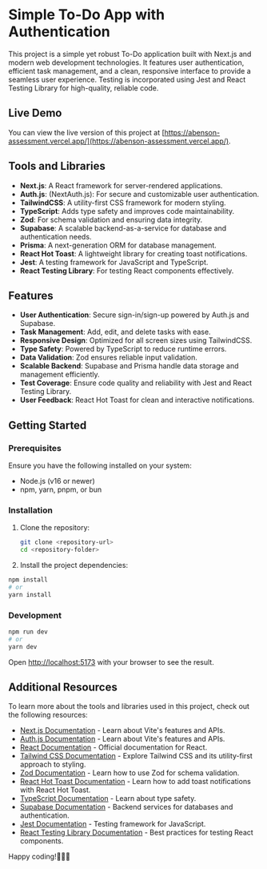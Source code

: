 # Simple To-Do App with Authentication

This project is a simple yet robust To-Do application built with Next.js and modern web development technologies. It features user authentication, efficient task management, and a clean, responsive interface to provide a seamless user experience. Testing is incorporated using Jest and React Testing Library for high-quality, reliable code.

## Live Demo
You can view the live version of this project at [https://abenson-assessment.vercel.app/](https://abenson-assessment.vercel.app/).

## Tools and Libraries

- **Next.js**: A React framework for server-rendered applications.
- **Auth.js**: (NextAuth.js): For secure and customizable user authentication.
- **TailwindCSS**: A utility-first CSS framework for modern styling.
- **TypeScript**: Adds type safety and improves code maintainability.
- **Zod**: For schema validation and ensuring data integrity.
- **Supabase**: A scalable backend-as-a-service for database and authentication needs.
- **Prisma**: A next-generation ORM for database management.
- **React Hot Toast**: A lightweight library for creating toast notifications.
- **Jest**: A testing framework for JavaScript and TypeScript.
- **React Testing Library**: For testing React components effectively.

## Features

- **User Authentication**: Secure sign-in/sign-up powered by Auth.js and Supabase.
- **Task Management**: Add, edit, and delete tasks with ease.
- **Responsive Design**: Optimized for all screen sizes using TailwindCSS.
- **Type Safety**: Powered by TypeScript to reduce runtime errors.
- **Data Validation**: Zod ensures reliable input validation.
- **Scalable Backend**: Supabase and Prisma handle data storage and management efficiently.
- **Test Coverage**: Ensure code quality and reliability with Jest and React Testing Library.
- **User Feedback**: React Hot Toast for clean and interactive notifications.


## Getting Started

### Prerequisites

Ensure you have the following installed on your system:

- Node.js (v16 or newer)
- npm, yarn, pnpm, or bun

### Installation

1. Clone the repository:

   ```bash
   git clone <repository-url>
   cd <repository-folder>
    ```

2. Install the project dependencies:

```bash
npm install
# or
yarn install
```

### Development

```bash
npm run dev
# or
yarn dev
```

Open [http://localhost:5173](http://localhost:5173) with your browser to see the result.

## Additional Resources

To learn more about the tools and libraries used in this project, check out the following resources:

- [Next.js Documentation](https://nextjs.org/) - Learn about Vite's features and APIs.
- [Auth.js Documentation](https://authjs.dev/) - Learn about Vite's features and APIs.
- [React Documentation](https://reactjs.org/) - Official documentation for React.
- [Tailwind CSS Documentation](https://tailwindcss.com/docs) - Explore Tailwind CSS and its utility-first approach to styling.
- [Zod Documentation](https://zod.dev/) - Learn how to use Zod for schema validation.
- [React Hot Toast Documentation](https://react-hot-toast.com/) - Learn how to add toast notifications with React Hot Toast.
- [TypeScript Documentation](https://www.typescriptlang.org/) - Learn about type safety.
- [Supabase Documentation](https://supabase.com/) - Backend services for databases and authentication.
- [Jest Documentation](https://jestjs.io/) - Testing framework for JavaScript.
- [React Testing Library Documentation](https://testing-library.com/docs/react-testing-library/intro/) - Best practices for testing React components.


Happy coding!🎉🎉🎉

